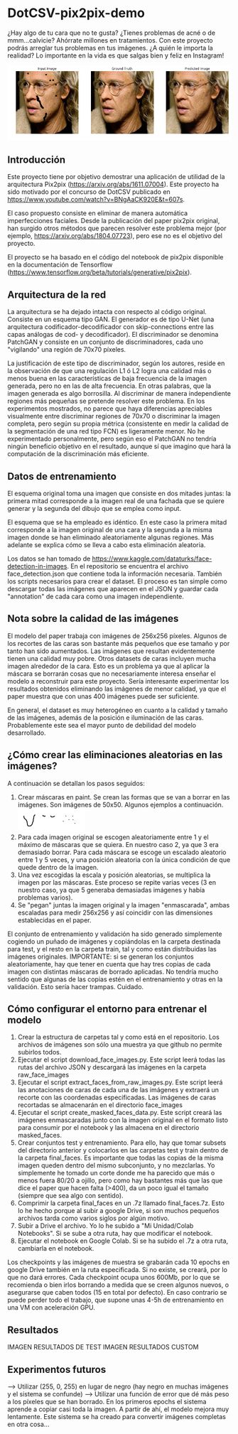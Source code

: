 # DotCSV-pix2pix-demo
¿Hay algo de tu cara que no te gusta? ¿Tienes problemas de acné o de mmm...calvicie? Ahórrate millones en tratamientos. Con este proyecto podrás arreglar tus problemas en tus imágenes. ¿A quién le importa la realidad? Lo importante en la vida es que salgas bien y feliz en Instagram!

![](./descarga.png)

## Introducción
Este proyecto tiene por objetivo demostrar una aplicación de utilidad de la arquitectura Pix2pix (https://arxiv.org/abs/1611.07004). Este
proyecto ha sido motivado por el concurso de DotCSV publicado en https://www.youtube.com/watch?v=BNgAaCK920E&t=607s.

El caso propuesto consiste en eliminar de manera automática imperfecciones faciales. Desde la publicación del paper pix2pix original, han
surgido otros métodos que parecen resolver este problema mejor (por ejemplo, https://arxiv.org/abs/1804.07723), pero ese no es el
objetivo del proyecto.

El proyecto se ha basado en el código del notebook de pix2pix disponible en la documentación de Tensorflow (https://www.tensorflow.org/beta/tutorials/generative/pix2pix).

## Arquitectura de la red
La arquitectura se ha dejado intacta con respecto al código original. Consiste en un esquema tipo GAN. El generador es de tipo U-Net (una arquitectura codificador-decodificador con skip-connections entre las capas análogas de cod- y decodificador). El discriminador se denomina PatchGAN y consiste en un conjunto de discriminadores, cada uno "vigilando" una región de 70x70 píxeles.

La justificación de este tipo de discriminador, según los autores, reside en la observación de que una regulación L1 ó L2 logra una calidad más o menos buena en las características de baja frecuencia de la imagen generada, pero no en las de alta frecuencia. En otras palabras, que la imagen generada es algo borrosilla. Al discriminar de manera independiente regiones más pequeñas se pretende resolver este problema. En los experimentos mostrados, no parece que haya diferencias apreciables visualmente entre discriminar regiones de 70x70 o discriminar la imagen completa, pero según su propia métrica (consistente en medir la calidad de la segmentación de una red tipo FCN) es ligeramente menor. No he experimentado personalmente, pero según eso el PatchGAN no tendría ningún beneficio objetivo en el resultado, aunque sí que imagino que hará la computación de la discriminación más eficiente.

## Datos de entrenamiento
El esquema original toma una imagen que consiste en dos mitades juntas: la primera mitad corresponde a la imagen real de una fachada que se quiere generar y la segunda del dibujo que se emplea como input.

El esquema que se ha empleado es idéntico. En este caso la primera mitad corresponde a la imagen original de una cara y la segunda a la misma imagen donde se han eliminado aleatoriamente algunas regiones. Más adelante se explica cómo se lleva a cabo esta eliminación aleatoria.
                                                
Los datos se han tomado de https://www.kaggle.com/dataturks/face-detection-in-images. En el repositorio se encuentra el archivo face_detection.json que contiene toda la información necesaria. También los scripts necesarios para crear el dataset. El proceso es tan simple como descargar todas las imágenes que aparecen en el JSON y guardar cada "annotation" de cada cara como una imagen independiente.

## Nota sobre la calidad de las imágenes
El modelo del paper trabaja con imágenes de 256x256 píxeles. Algunos de los recortes de las caras son bastante más pequeños que ese tamaño y por tanto han sido aumentados. Las imágenes que resultan evidentemente tienen una calidad muy pobre. Otros datasets de caras incluyen mucha imagen alrededor de la cara. Esto es un problema ya que al aplicar la máscara se borrarán cosas que no necesariamente interesa enseñar el modelo a reconstruir para este proyecto. Sería interesante experimentar los resultados obtenidos eliminando las imágenes de menor calidad, ya que el paper muestra que con unas 400 imágenes puede ser suficiente.

En general, el dataset es muy heterogéneo en cuanto a la calidad y tamaño de las imágenes, además de la posición e iluminación de las caras. Probablemente este sea el mayor punto de debilidad del modelo desarrollado.

## ¿Cómo crear las eliminaciones aleatorias en las imágenes?
A continuación se detallan los pasos seguidos:
1. Crear máscaras en paint. Se crean las formas que se van a borrar en las imágenes. Son imágenes de 50x50. Algunos ejemplos a continuación.
![](./sample_masks.png)
2. Para cada imagen original se escogen aleatoriamente entre 1 y el máximo de máscaras que se quiera. En nuestro caso 2, ya que 3 era demasiado borrar. Para cada máscara se escoge un escalado aleatorio entre 1 y 5 veces, y una posición aleatoria con la única condición de que quede dentro de la imagen.
3. Una vez escogidas la escala y posición aleatorias, se multiplica la imagen por las máscaras. Este proceso se repite varias veces (3 en nuestro caso, ya que 5 generaba demasiadas imágenes y había problemas varios).
4. Se "pegan" juntas la imagen original y la imagen "enmascarada", ambas escaladas para medir 256x256 y así coincidir con las dimensiones establecidas en el paper.

El conjunto de entrenamiento y validación ha sido generado simplemente cogiendo un puñado de imágenes y copiándolas en la carpeta destinada para test, y el resto en la carpeta train, tal y como están distribuidas las imágenes originales. IMPORTANTE: si se generan los conjuntos aleatoriamente, hay que tener en cuenta que hay tres copias de cada imagen con distintas máscaras de borrado aplicadas. No tendría mucho sentido que algunas de las copias estén en el entrenamiento y otras en la validación. Esto sería hacer trampas. Cuidado.

## Cómo configurar el entorno para entrenar el modelo
1. Crear la estructura de carpetas tal y como está en el repositorio. Los archivos de imágenes son sólo una muestra ya que github no permite subirlos todos.
2. Ejecutar el script download_face_images.py. Este script leerá todas las rutas del archivo JSON y descargará las imágenes en la carpeta raw_face_images
3. Ejecutar el script extract_faces_from_raw_images.py. Este script leerá las anotaciones de caras de cada una de las imágenes y extraerá un recorte con las coordenadas especificadas. Las imágenes de caras recortadas se almacenarán en el directorio face_images
4. Ejecutar el script create_masked_faces_data.py. Este script creará las imágenes enmascaradas junto con la imagen original en el formato listo para consumir por el notebook y las almacena en el directorio masked_faces.
5. Crear conjuntos test y entrenamiento. Para ello, hay que tomar subsets del directorio anterior y colocarlos en las carpetas test y train dentro de la carpeta final_faces. Es importante que todas las copias de la misma imagen queden dentro del mismo subconjunto, y no mezclarlas. Yo simplemente he tomado un corte donde me ha parecido que más o menos fuera 80/20 a ojillo, pero como hay bastantes más que las que dice el paper que hacen falta (>400), da un poco igual el tamaño (siempre que sea algo con sentido).
6. Comprimir la carpeta final_faces en un .7z llamado final_faces.7z. Esto lo he hecho porque al subir a google Drive, si son muchos pequeños archivos tarda como varios siglos por algún motivo.
7. Subir a Drive el archivo. Yo lo he subido a "Mi Unidad/Colab Notebooks". Si se sube a otra ruta, hay que modificar el notebook.
8. Ejecutar el notebook en Google Colab. Si se ha subido el .7z a otra ruta, cambiarla en el notebook.

Los checkpoints y las imágenes de muestra se grabarán cada 10 epochs en google Drive también en la ruta especificada. Si no existe, se creará, por lo que no dará errores. Cada checkpoint ocupa unos 600Mb, por lo que se recomienda o bien irlos borrando a medida que se creen algunos nuevos, o asegurarse que caben todos (15 en total por defecto). En caso contrario se puede perder todo el trabajo, que supone unas 4-5h de entrenamiento en una VM con aceleración GPU.

## Resultados
IMAGEN RESULTADOS DE TEST
IMAGEN RESULTADOS CUSTOM

## Experimentos futuros
--> Utilizar (255, 0, 255) en lugar de negro (hay negro en muchas imágenes y el sistema se confunde)
--> Utilizar una función de error que dé más peso a los píxeles que se han borrado. En los primeros epochs el sistema aprende a copiar casi toda la imagen. A partir de ahí, el modelo mejora muy lentamente. Este sistema se ha creado para convertir imágenes completas en otra cosa...
